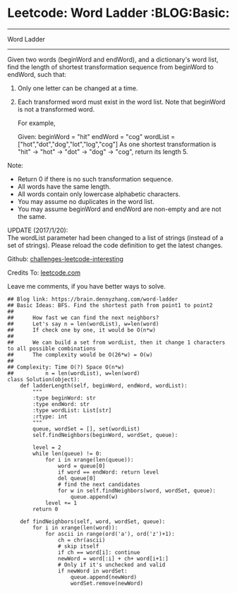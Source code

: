 # Leetcode: Word Ladder     :BLOG:Basic:


---

Word Ladder  

---

Given two words (beginWord and endWord), and a dictionary's word list, find the length of shortest transformation sequence from beginWord to endWord, such that:  

1.  Only one letter can be changed at a time.
2.  Each transformed word must exist in the word list. Note that beginWord is not a transformed word.

    For example,
    
    Given:
    beginWord = "hit"
    endWord = "cog"
    wordList = ["hot","dot","dog","lot","log","cog"]
    As one shortest transformation is "hit" -> "hot" -> "dot" -> "dog" -> "cog",
    return its length 5.

Note:  
-   Return 0 if there is no such transformation sequence.
-   All words have the same length.
-   All words contain only lowercase alphabetic characters.
-   You may assume no duplicates in the word list.
-   You may assume beginWord and endWord are non-empty and are not the same.

UPDATE (2017/1/20):  
The wordList parameter had been changed to a list of strings (instead of a set of strings). Please reload the code definition to get the latest changes.  

Github: [challenges-leetcode-interesting](https://github.com/DennyZhang/challenges-leetcode-interesting/tree/master/word-ladder)  

Credits To: [leetcode.com](https://leetcode.com/problems/word-ladder/description/)  

Leave me comments, if you have better ways to solve.  

    ## Blog link: https://brain.dennyzhang.com/word-ladder
    ## Basic Ideas: BFS. Find the shortest path from point1 to point2
    ##
    ##      How fast we can find the next neighbors?
    ##      Let's say n = len(wordList), w=len(word)
    ##      If check one by one, it would be O(n*w)
    ##
    ##      We can build a set from wordList, then it change 1 characters to all possible combinations
    ##      The complexity would be O(26*w) = O(w)
    ##
    ## Complexity: Time O(?) Space O(n*w)
    ##          n = len(wordList), w=len(word)
    class Solution(object):
        def ladderLength(self, beginWord, endWord, wordList):
            """
            :type beginWord: str
            :type endWord: str
            :type wordList: List[str]
            :rtype: int
            """
            queue, wordSet = [], set(wordList)
            self.findNeighbors(beginWord, wordSet, queue):
    
            level = 2
            while len(queue) != 0:
                for i in xrange(len(queue)):
                    word = queue[0]
                    if word == endWord: return level
                    del queue[0]
                    # find the next candidates
                    for w in self.findNeighbors(word, wordSet, queue):
                        queue.append(w)
                level += 1
            return 0
    
        def findNeighbors(self, word, wordSet, queue):
            for i in xrange(len(word)):
                for ascii in range(ord('a'), ord('z')+1):
                    ch = chr(ascii)
                    # skip itself
                    if ch == word[i]: continue
                    newWord = word[:i] + ch+ word[i+1:]
                    # Only if it's unchecked and valid
                    if newWord in wordSet:
                        queue.append(newWord)
                        wordSet.remove(newWord)